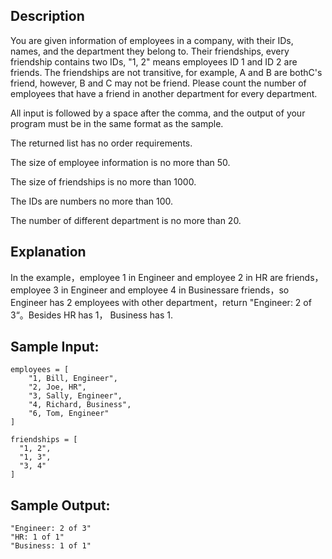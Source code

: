 ## Description

You are given information of employees in a company, with their IDs, names, and the department they belong to. Their 
friendships, every friendship contains two IDs, "1, 2" means employees ID 1 and ID 2 are friends. 
The friendships are not transitive, for example, A and B are bothC's friend, however, B and C may not be friend.
Please count the number of employees that have a friend in another department for every department.

All input is followed by a space after the comma, and the output of your program must be in the same format as the sample.

The returned list has no order requirements.

The size of employee information is no more than 50.

The size of friendships is no more than 1000.

The IDs are numbers no more than 100.

The number of different department is no more than 20.

## Explanation

In the example，employee 1 in Engineer and employee 2 in HR are friends，employee 3 in Engineer and employee 4 in Businessare friends，so Engineer has 2 employees with other department，return "Engineer: 2 of 3“。Besides HR has 1， Business has 1.

## Sample Input:

    employees = [
        "1, Bill, Engineer",
        "2, Joe, HR",
        "3, Sally, Engineer",
        "4, Richard, Business",
        "6, Tom, Engineer"
    ]

    friendships = [
      "1, 2",
      "1, 3",
      "3, 4"
    ]
    
## Sample Output:

    "Engineer: 2 of 3"
    "HR: 1 of 1"
    "Business: 1 of 1"